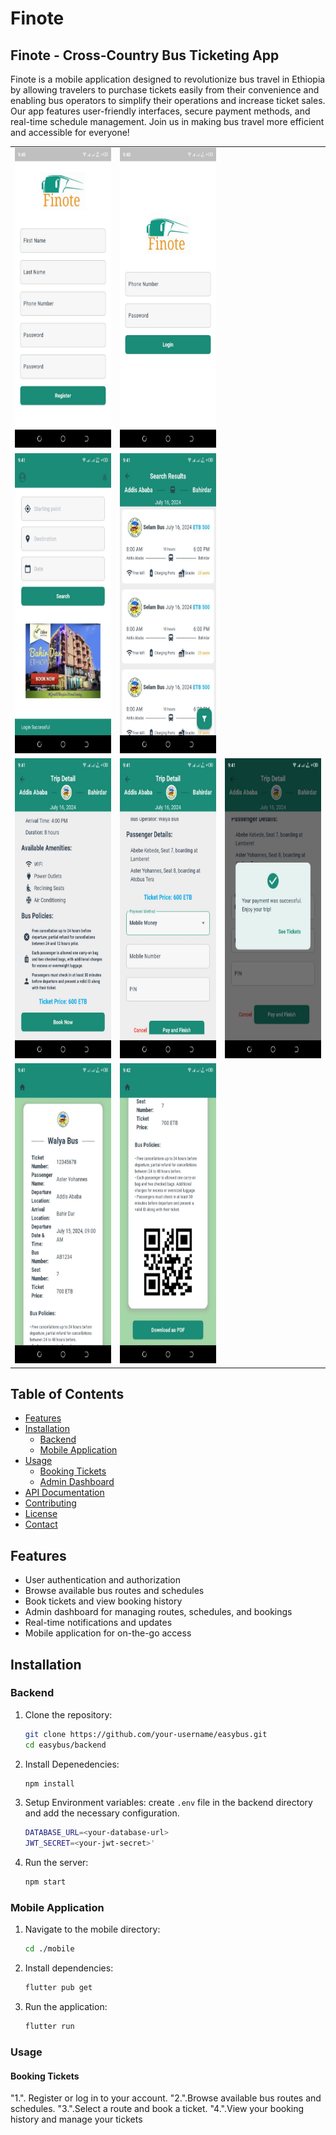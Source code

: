 # Finote

## Finote - Cross-Country Bus Ticketing App

Finote is a mobile application designed to revolutionize bus travel in Ethiopia by allowing travelers to purchase tickets easily from their convenience and enabling bus operators to simplify their operations and increase ticket sales. Our app features user-friendly interfaces, secure payment methods, and real-time schedule management. Join us in making bus travel more efficient and accessible for everyone!

<table>
  <tr>
  </tr>
  <tr>
    <td><img src="Frontend/assets/screenshots/1.jpg" width=270 height=480></td>
    <td><img src="Frontend/assets/screenshots/2.jpg" width=270 height=480></td>
  </tr>

  <tr>
    <td><img src="Frontend/assets/screenshots/3.jpg" width=270 height=480></td>
    <td><img src="Frontend/assets/screenshots/4.jpg" width=270 height=480></td>
  </tr>
  

  <tr>
    <td><img src="Frontend/assets/screenshots/5.jpg" width=270 height=480></td>
    <td><img src="Frontend/assets/screenshots/6.jpg" width=270 height=480></td>
    <td><img src="Frontend/assets/screenshots/7.jpg" width=270 height=480></td>
  </tr>
  
  <tr>
    <td><img src="Frontend/assets/screenshots/8.jpg" width=270 height=480></td>
    <td><img src="Frontend/assets/screenshots/9.jpg" width=270 height=480></td>
  </tr>
        
 </table>
 
## Table of Contents

- [Features](#features)
- [Installation](#installation)
  - [Backend](#backend)
  - [Mobile Application](#mobile-application)
- [Usage](#usage)
  - [Booking Tickets](#booking-tickets)
  - [Admin Dashboard](#admin-dashboard)
- [API Documentation](#api-documentation)
- [Contributing](#contributing)
- [License](#license)
- [Contact](#contact)

## Features

- User authentication and authorization
- Browse available bus routes and schedules
- Book tickets and view booking history
- Admin dashboard for managing routes, schedules, and bookings
- Real-time notifications and updates
- Mobile application for on-the-go access

## Installation

### Backend

1. Clone the repository:
   ```bash
   git clone https://github.com/your-username/easybus.git
   cd easybus/backend
2. Install Depenedencies:
    ```bash
    npm install
3. Setup Environment variables:
   create `.env` file in the backend directory and add the necessary configuration.
   ```bash
   DATABASE_URL=<your-database-url>
   JWT_SECRET=<your-jwt-secret>'
4. Run the server:
   ```bash
   npm start
### Mobile Application
1. Navigate to the mobile directory:
   ```bash
   cd ./mobile
2. Install dependencies:
   ```bash
   flutter pub get
3. Run the application:
   ```bash
   flutter run
### Usage
#### Booking Tickets
"1.". Register or log in to your account.
"2.".Browse available bus routes and schedules.
"3.".Select a route and book a ticket.
"4.".View your booking history and manage your tickets
